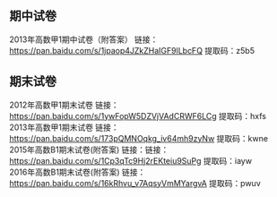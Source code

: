 ## 期中试卷
2013年高数甲1期中试卷（附答案） 链接：https://pan.baidu.com/s/1jpaop4JZkZHaIGF9lLbcFQ 提取码：z5b5</br>
## 期末试卷
2012年高数甲1期末试卷 链接：https://pan.baidu.com/s/1ywFopW5DZVjVAdCRWF6LCg  提取码：hxfs</br>
2013年高数甲1期末试卷 链接：https://pan.baidu.com/s/173pQMNOqkg_iv64mh9zyNw  提取码：kwne</br>
2015年高数B1期末试卷(附答案) 链接：链接：https://pan.baidu.com/s/1Cp3qTc9Hj2rEKteiu9SuPg  提取码：iayw</br>
2016年高数B1期末试卷(附答案) 链接：https://pan.baidu.com/s/16kRhvu_v7AqsyVmMYargvA 提取码：pwuv</br>


